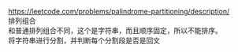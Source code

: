 https://leetcode.com/problems/palindrome-partitioning/description/  
排列组合  
和普通排列组合不同，这个是字符串，而且顺序固定，所以不能排序。  
将字符串进行分割，并判断每个分割段是否是回文